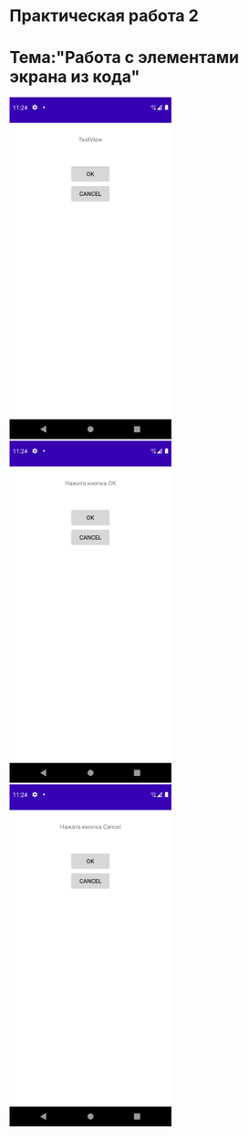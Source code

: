 Практическая работа 2
=========================================
Тема:"Работа с элементами экрана из кода"
=========================================
<img src="1.png" 
   height="600">
<img src="2.png" 
   height="600">
   <img src="3.png" 
   height="600">

